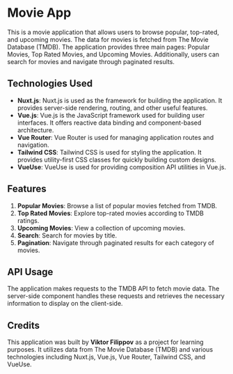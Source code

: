 # Movie App

This is a movie application that allows users to browse popular, top-rated, and upcoming movies. The data for movies is fetched from The Movie Database (TMDB). The application provides three main pages: Popular Movies, Top Rated Movies, and Upcoming Movies. Additionally, users can search for movies and navigate through paginated results.

## Technologies Used

- **Nuxt.js**: Nuxt.js is used as the framework for building the application. It provides server-side rendering, routing, and other useful features.
- **Vue.js**: Vue.js is the JavaScript framework used for building user interfaces. It offers reactive data binding and component-based architecture.
- **Vue Router**: Vue Router is used for managing application routes and navigation.
- **Tailwind CSS**: Tailwind CSS is used for styling the application. It provides utility-first CSS classes for quickly building custom designs.
- **VueUse**: VueUse is used for providing composition API utilities in Vue.js.

## Features

1. **Popular Movies**: Browse a list of popular movies fetched from TMDB.
2. **Top Rated Movies**: Explore top-rated movies according to TMDB ratings.
3. **Upcoming Movies**: View a collection of upcoming movies.
4. **Search**: Search for movies by title.
5. **Pagination**: Navigate through paginated results for each category of movies.

## API Usage

The application makes requests to the TMDB API to fetch movie data. The server-side component handles these requests and retrieves the necessary information to display on the client-side.

## Credits

This application was built by **Viktor Filippov** as a project for learning purposes. It utilizes data from The Movie Database (TMDB) and various technologies including Nuxt.js, Vue.js, Vue Router, Tailwind CSS, and VueUse.
